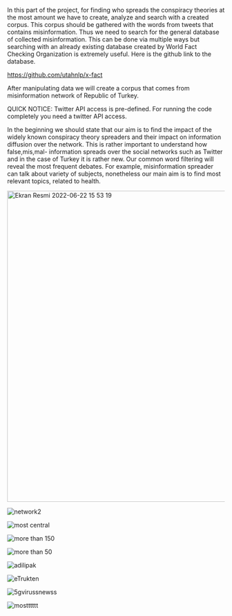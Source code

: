 
In this part of the project, for finding who spreads the conspiracy theories at the most amount we have to create, analyze and search with a created corpus. This corpus should be gathered with the words from tweets that contains misinformation. Thus we need to search for the general database of collected misinformation. This can be done via multiple ways but searching with an already existing database created by World Fact Checking Organization is extremely useful. Here is the github link to the database.

https://github.com/utahnlp/x-fact

After manipulating data we will create a corpus that comes from misinformation network of Republic of Turkey.

QUICK NOTICE: Twitter API access is pre-defined. For running the code completely you need a twitter API access.

In the beginning we should state that our aim is to find the impact of the widely known conspiracy theory spreaders and their impact on information diffusion over the network. This is rather important to understand how false,mis,mal- information spreads over the social networks such as Twitter and in the case of Turkey it is rather new. Our common word filtering will reveal the most frequent debates. For example, misinformation spreader can talk about variety of subjects, nonetheless our main aim is to find most relevant topics, related to health.







<img width="720" alt="Ekran Resmi 2022-06-22 15 53 19" src="https://user-images.githubusercontent.com/94485797/175033710-9349f54d-bcc9-49ee-a8d8-df131313c242.png">


![network2](https://user-images.githubusercontent.com/94485797/175034196-7889d5fd-f781-4189-a109-c6b6287c033a.png)



![most central](https://user-images.githubusercontent.com/94485797/175046620-b0690fe2-6fac-4915-ad7f-74a0a3daa705.png)


![more than 150](https://user-images.githubusercontent.com/94485797/175046744-af370b90-c328-44b4-9f05-2e30fcee9c41.png)

![more than 50](https://user-images.githubusercontent.com/94485797/175046964-c104a59f-fa12-45b7-a8e5-48618d98f7ff.png)


![adilipak](https://user-images.githubusercontent.com/94485797/175048058-90a8c59d-dd6b-4f4d-b739-8b1d5b743672.png)




![eTrukten](https://user-images.githubusercontent.com/94485797/175048482-78037a32-6c1c-436f-932a-a97c58d3ce3e.png)


![5gvirussnewss](https://user-images.githubusercontent.com/94485797/175049137-4d5f3253-9b71-44f5-9f44-05867d663937.png)



![mostttttt](https://user-images.githubusercontent.com/94485797/175051214-5ec601f3-d8dd-45b8-87a9-37fc7679c037.png)


